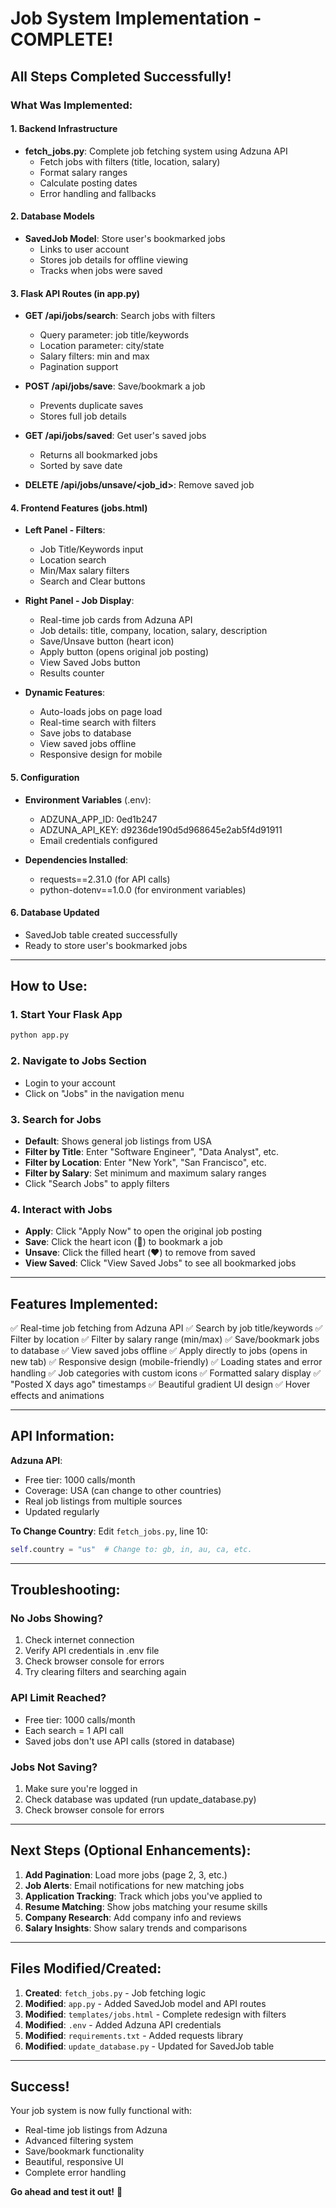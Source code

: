 # Job System Implementation - COMPLETE!

## All Steps Completed Successfully!

### What Was Implemented:

#### 1. Backend Infrastructure
- **fetch_jobs.py**: Complete job fetching system using Adzuna API
  - Fetch jobs with filters (title, location, salary)
  - Format salary ranges
  - Calculate posting dates
  - Error handling and fallbacks

#### 2. Database Models
- **SavedJob Model**: Store user's bookmarked jobs
  - Links to user account
  - Stores job details for offline viewing
  - Tracks when jobs were saved

#### 3. Flask API Routes (in app.py)
- **GET /api/jobs/search**: Search jobs with filters
  - Query parameter: job title/keywords
  - Location parameter: city/state
  - Salary filters: min and max
  - Pagination support
  
- **POST /api/jobs/save**: Save/bookmark a job
  - Prevents duplicate saves
  - Stores full job details
  
- **GET /api/jobs/saved**: Get user's saved jobs
  - Returns all bookmarked jobs
  - Sorted by save date
  
- **DELETE /api/jobs/unsave/<job_id>**: Remove saved job

#### 4. Frontend Features (jobs.html)
- **Left Panel - Filters**:
  - Job Title/Keywords input
  - Location search
  - Min/Max salary filters
  - Search and Clear buttons
  
- **Right Panel - Job Display**:
  - Real-time job cards from Adzuna API
  - Job details: title, company, location, salary, description
  - Save/Unsave button (heart icon)
  - Apply button (opens original job posting)
  - View Saved Jobs button
  - Results counter
  
- **Dynamic Features**:
  - Auto-loads jobs on page load
  - Real-time search with filters
  - Save jobs to database
  - View saved jobs offline
  - Responsive design for mobile

#### 5. Configuration
- **Environment Variables** (.env):
  - ADZUNA_APP_ID: 0ed1b247
  - ADZUNA_API_KEY: d9236de190d5d968645e2ab5f4d91911
  - Email credentials configured
  
- **Dependencies Installed**:
  - requests==2.31.0 (for API calls)
  - python-dotenv==1.0.0 (for environment variables)

#### 6. Database Updated
- SavedJob table created successfully
- Ready to store user's bookmarked jobs

---

## How to Use:

### 1. Start Your Flask App
```bash
python app.py
```

### 2. Navigate to Jobs Section
- Login to your account
- Click on "Jobs" in the navigation menu

### 3. Search for Jobs
- **Default**: Shows general job listings from USA
- **Filter by Title**: Enter "Software Engineer", "Data Analyst", etc.
- **Filter by Location**: Enter "New York", "San Francisco", etc.
- **Filter by Salary**: Set minimum and maximum salary ranges
- Click "Search Jobs" to apply filters

### 4. Interact with Jobs
- **Apply**: Click "Apply Now" to open the original job posting
- **Save**: Click the heart icon (🤍) to bookmark a job
- **Unsave**: Click the filled heart (❤️) to remove from saved
- **View Saved**: Click "View Saved Jobs" to see all bookmarked jobs

---

## Features Implemented:

✅ Real-time job fetching from Adzuna API
✅ Search by job title/keywords
✅ Filter by location
✅ Filter by salary range (min/max)
✅ Save/bookmark jobs to database
✅ View saved jobs offline
✅ Apply directly to jobs (opens in new tab)
✅ Responsive design (mobile-friendly)
✅ Loading states and error handling
✅ Job categories with custom icons
✅ Formatted salary display
✅ "Posted X days ago" timestamps
✅ Beautiful gradient UI design
✅ Hover effects and animations

---

## API Information:

**Adzuna API**:
- Free tier: 1000 calls/month
- Coverage: USA (can change to other countries)
- Real job listings from multiple sources
- Updated regularly

**To Change Country**:
Edit `fetch_jobs.py`, line 10:
```python
self.country = "us"  # Change to: gb, in, au, ca, etc.
```

---

## Troubleshooting:

### No Jobs Showing?
1. Check internet connection
2. Verify API credentials in .env file
3. Check browser console for errors
4. Try clearing filters and searching again

### API Limit Reached?
- Free tier: 1000 calls/month
- Each search = 1 API call
- Saved jobs don't use API calls (stored in database)

### Jobs Not Saving?
1. Make sure you're logged in
2. Check database was updated (run update_database.py)
3. Check browser console for errors

---

## Next Steps (Optional Enhancements):

1. **Add Pagination**: Load more jobs (page 2, 3, etc.)
2. **Job Alerts**: Email notifications for new matching jobs
3. **Application Tracking**: Track which jobs you've applied to
4. **Resume Matching**: Show jobs matching your resume skills
5. **Company Research**: Add company info and reviews
6. **Salary Insights**: Show salary trends and comparisons

---

## Files Modified/Created:

1. **Created**: `fetch_jobs.py` - Job fetching logic
2. **Modified**: `app.py` - Added SavedJob model and API routes
3. **Modified**: `templates/jobs.html` - Complete redesign with filters
4. **Modified**: `.env` - Added Adzuna API credentials
5. **Modified**: `requirements.txt` - Added requests library
6. **Modified**: `update_database.py` - Updated for SavedJob table

---

## Success! 

Your job system is now fully functional with:
- Real-time job listings from Adzuna
- Advanced filtering system
- Save/bookmark functionality
- Beautiful, responsive UI
- Complete error handling

**Go ahead and test it out!** 🚀
